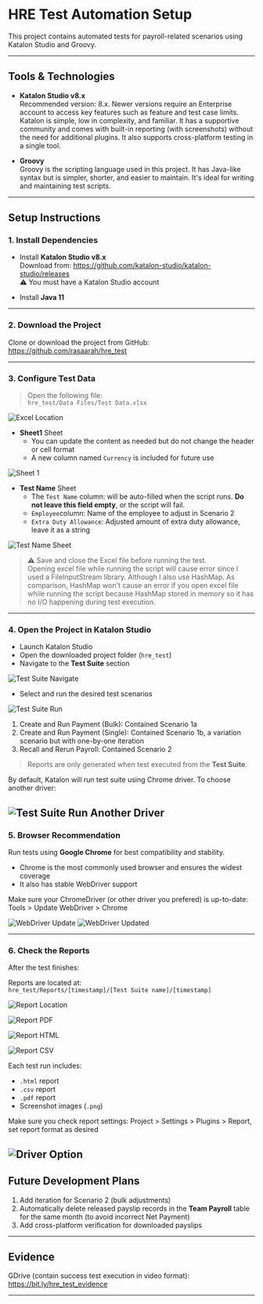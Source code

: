 # HRE Test Automation Setup

This project contains automated tests for payroll-related scenarios using Katalon Studio and Groovy.

---

## Tools & Technologies

- **Katalon Studio v8.x**  
  Recommended version: 8.x. Newer versions require an Enterprise account to access key features such as feature and test case limits.  
  Katalon is simple, low in complexity, and familiar. It has a supportive community and comes with built-in reporting (with screenshots) without the need for additional plugins. It also supports cross-platform testing in a single tool.

- **Groovy**  
  Groovy is the scripting language used in this project. It has Java-like syntax but is simpler, shorter, and easier to maintain. It's ideal for writing and maintaining test scripts.

---

## Setup Instructions

### 1. Install Dependencies

- Install **Katalon Studio v8.x**  
  Download from: https://github.com/katalon-studio/katalon-studio/releases  
  ⚠️ You must have a Katalon Studio account

- Install **Java 11**

---

### 2. Download the Project

Clone or download the project from GitHub:  
https://github.com/rasaarah/hre_test

---

### 3. Configure Test Data

>Open the following file:  
`hre_test/Data Files/Test Data.xlsx`

![Excel Location](https://i.imgur.com/0m3RZrl.png)

- **Sheet1**  Sheet
  - You can update the content as needed but do not change the header or cell format
  - A new column named `Currency` is included for future use

![Sheet 1](https://i.imgur.com/6rvkKVJ.png)

- **Test Name**  Sheet
  - The `Test Name` column: will be auto-filled when the script runs.  **Do not leave this field empty**, or the script will fail.  
  - `Employee`column: Name of the employee to adjust in Scenario 2  
  - `Extra Duty Allowance`: Adjusted amount of extra duty allowance, leave it as a string

![Test Name Sheet](https://i.imgur.com/kOU4cxI.png)

> ⚠️ Save and close the Excel file before running the test.  
> Opening excel file while running the script will cause error since I used a  FileInputStream library. Although I also use HashMap.
As comparison, HashMap won't cause an error if you open excel file while running the script because HashMap stored in memory so it has no I/O happening during test execution.

---

### 4. Open the Project in Katalon Studio

- Launch Katalon Studio
- Open the downloaded project folder (`hre_test`)
- Navigate to the **Test Suite** section

![Test Suite Navigate](https://i.imgur.com/0wOH7tx.png)

- Select and run the desired test scenarios

![Test Suite Run](https://i.imgur.com/DY6EOFU.png)

1. Create and Run Payment (Bulk): Contained Scenario 1a
2. Create and Run Payment (Single): Contained Scenario 1b, a variation scenario but with one-by-one iteration
3. Recall and Rerun Payroll: Contained Scenario 2

> Reports are only generated when test executed from the **Test Suite**.

By default, Katalon will run test suite using Chrome driver. To choose another driver:

![Test Suite Run Another Driver](https://i.imgur.com/YRVjpmD.png)
---

### 5. Browser Recommendation

Run tests using **Google Chrome** for best compatibility and stability.

- Chrome is the most commonly used browser and ensures the widest coverage
- It also has stable WebDriver support

Make sure your ChromeDriver (or other driver you prefered) is up-to-date:  Tools > Update WebDriver > Chrome

![WebDriver Update](https://i.imgur.com/9TDuMS1.png)
![WebDriver Updated](https://i.imgur.com/D6gVIfd.png)

---

### 6. Check the Reports

After the test finishes:

Reports are located at:  
`hre_test/Reports/[timestamp]/[Test Suite name]/[timestamp]`

![Report Location](https://i.imgur.com/cZijyHV.png)

![Report PDF](https://i.imgur.com/5LVzW3k.png)

![Report HTML](https://i.imgur.com/kxmTHP0.png)

![Report CSV](https://i.imgur.com/EDWyG0l.png)

Each test run includes:
- `.html` report
- `.csv` report
- `.pdf` report
- Screenshot images (`.png`)

Make sure you check report settings: Project > Settings > Plugins > Report, set report format as desired

![Driver Option](https://i.imgur.com/Vr0QeV8.png)
---

## Future Development Plans

1. Add iteration for Scenario 2 (bulk adjustments)
2. Automatically delete released payslip records in the **Team Payroll** table for the same month (to avoid incorrect Net Payment)
3. Add cross-platform verification for downloaded payslips

---

## Evidence
GDrive (contain success test execution in video format): https://bit.ly/hre_test_evidence

---